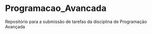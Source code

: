 # Programacao_Avancada
Repositório para a submissão de tarefas da disciplina de Programação Avançada
